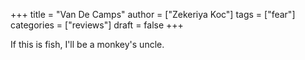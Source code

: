 +++
title = "Van De Camps"
author = ["Zekeriya Koc"]
tags = ["fear"]
categories = ["reviews"]
draft = false
+++

If this is fish, I'll be a monkey's uncle.
